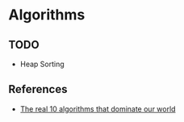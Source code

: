 # Algorithms

## TODO

-   Heap Sorting

## References

-   [The real 10 algorithms that dominate our world](https://medium.com/@_marcos_otero/the-real-10-algorithms-that-dominate-our-world-e95fa9f16c04#.plmjge4v6)
